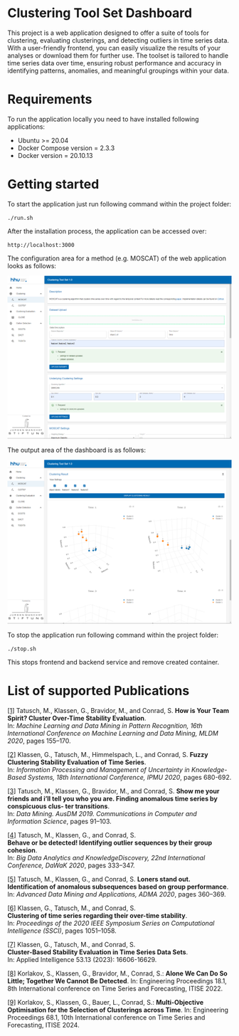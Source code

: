 #  Clustering Tool Set Dashboard

This project is a web application designed to offer a suite of tools for clustering, evaluating clusterings, and detecting outliers in time series data. With a user-friendly frontend, you can easily visualize the results of your analyses or download them for further use. The toolset is tailored to handle time series data over time, ensuring robust performance and accuracy in identifying patterns, anomalies, and meaningful groupings within your data.



# Requirements
To run the application locally you need to have installed following applications:
- Ubuntu >= 20.04
- Docker Compose version = 2.3.3
- Docker version = 20.10.13

# Getting started
To start the application just run following command within the project folder:
```
./run.sh
```
After the installation process, the application can be accessed over:
```
http://localhost:3000
```
The configuration area for a method (e.g. MOSCAT) of the web application looks as follows:

![Alt text](readme_images/cts-dashboard_1.PNG?raw=true "Configuration Area")

The output area of the dashboard is as follows: 

![Alt text](readme_images/cts-dashboard_2.PNG?raw=true "Output Area")

To stop the application run following command within the project folder:
```
./stop.sh
```
This stops frontend and backend service and remove created container.

# List of supported Publications
<a id="1">[[1]](http://www.ibai-publishing.org/html/proceedings_2020/pdf/proceedings_book_MLDM_2020.pdf)</a>
Tatusch, M., Klassen, G., Bravidor, M., and Conrad, S. 
**How is Your Team Spirit? Cluster Over-Time Stability Evaluation**.  
In: _Machine Learning and Data Mining in Pattern Recognition, 16th International Conference on Machine Learning and
Data Mining, MLDM 2020_, pages 155–170.

<a id="2">[[2]](https://link.springer.com/chapter/10.1007%2F978-3-030-50146-4_50)</a>
Klassen, G., Tatusch, M., Himmelspach, L., and Conrad, S.
**Fuzzy Clustering Stability Evaluation of Time Series**.  
In: _Information Processing and Management of Uncertainty in Knowledge-Based Systems, 18th International Conference, IPMU 2020_, pages 680-692.

<a id="3">[[3]](https://link.springer.com/chapter/10.1007/978-981-15-1699-3_8)</a>
Tatusch, M., Klassen, G., Bravidor, M., and Conrad, S. 
**Show me your friends and i’ll tell you who you are. Finding anomalous time series by conspicuous clus-
ter transitions**.  
In: _Data Mining. AusDM 2019. Communications in Computer and Information Science_, pages 91–103.

<a id="4">[[4]](https://link.springer.com/chapter/10.1007/978-3-030-59065-9_26)</a>
Tatusch, M., Klassen, G., and Conrad, S.  
**Behave or be detected! Identifying outlier sequences by their group cohesion**.  
In: _Big Data Analytics and KnowledgeDiscovery, 22nd International Conference, DaWaK 2020_, pages 333–347.

<a id="5">[[5]](https://link.springer.com/chapter/10.1007%2F978-3-030-65390-3_28)</a>
Tatusch, M., Klassen, G., and Conrad, S.
**Loners stand out. Identification of anomalous subsequences based on group performance**.  
In: _Advanced Data Mining and Applications, ADMA 2020_, pages 360–369.

<a id="6">[[6]](https://ieeexplore.ieee.org/document/9308516) 
Klassen, G., Tatusch, M., and Conrad, S.   
**Clustering of time series regarding their over-time stability**.  
In: _Proceedings of the 2020 IEEE Symposium Series on Computational Intelligence (SSCI)_, pages 1051–1058.

<a id="7">[[7]](https://doi.org/10.1007/s10489-022-04231-7) 
Klassen, G., Tatusch, M., and Conrad, S.  
**Cluster-Based Stability Evaluation in Time Series Data Sets**.  
In: Applied Intelligence 53.13 (2023): 16606-16629.

<a id="8">[[8]](https://doi.org/10.3390/engproc2022018003) 
Korlakov, S., Klassen, G., Bravidor, M., Conrad, S.:
**Alone We Can Do So Little; Together We Cannot Be Detected**.
In: Engineering Proceedings 18.1, 8th International conference on Time Series and Forecasting, ITISE 2022.

<a id="9">[[9]](https://doi.org/10.3390/engproc2024068048) 
Korlakov, S., Klassen, G., Bauer, L., Conrad, S.:
**Multi-Objective Optimisation for the Selection of Clusterings across Time**.
In: Engineering Proceedings 68.1, 10th International conference on Time Series and Forecasting, ITISE 2024.
